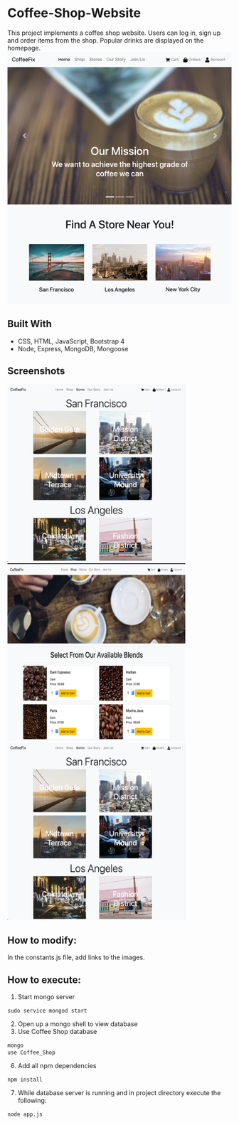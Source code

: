 # Coffee-Shop-Website
This project implements a coffee shop website. Users can log in, sign up and order items from the shop. Popular drinks are displayed on the homepage.
![Home page](screenshots/home.png)

## Built With
* CSS, HTML, JavaScript, Bootstrap 4
* Node, Express, MongoDB, Mongoose

## Screenshots
<div>
  <img src="./screenshots/stores.png" alt="Stores page" width="400" height="400">
  <img src="./screenshots/shop.png" alt="Shop page" width="400" height="400">
</div>
<div>
  <img src="./screenshots/stores.png" alt="Stores page" width="400" height="400">
</div>

## How to modify:
In the constants.js file, add links to the images.

## How to execute:
1. Start mongo server
```
sudo service mongod start
```
2. Open up a mongo shell to view database
3. Use Coffee Shop database
```
mongo
use Coffee_Shop
```
6. Add all npm dependencies
```
npm install
```
7. While database server is running and in project directory execute the following:
```
node app.js
```
